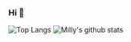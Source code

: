 ### Hi 👋

![Top Langs](https://github-readme-stats.vercel.app/api/top-langs/?username=Milly&theme=vue-dark)
![Milly's github stats](https://github-readme-stats.vercel.app/api?username=Milly&theme=vue-dark&show_icons=true&count_private=true&line_height=40)
